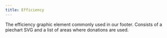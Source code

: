 ```yaml
---
title: Efficiency 
---
```

The efficiency graphic element commonly used in our footer. Consists of a piechart SVG and a list of areas where donations are used.